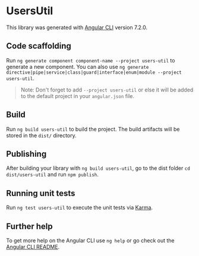 # UsersUtil

This library was generated with [Angular CLI](https://github.com/angular/angular-cli) version 7.2.0.

## Code scaffolding

Run `ng generate component component-name --project users-util` to generate a new component. You can also use `ng generate directive|pipe|service|class|guard|interface|enum|module --project users-util`.

> Note: Don't forget to add `--project users-util` or else it will be added to the default project in your `angular.json` file.

## Build

Run `ng build users-util` to build the project. The build artifacts will be stored in the `dist/` directory.

## Publishing

After building your library with `ng build users-util`, go to the dist folder `cd dist/users-util` and run `npm publish`.

## Running unit tests

Run `ng test users-util` to execute the unit tests via [Karma](https://karma-runner.github.io).

## Further help

To get more help on the Angular CLI use `ng help` or go check out the [Angular CLI README](https://github.com/angular/angular-cli/blob/master/README.md).
